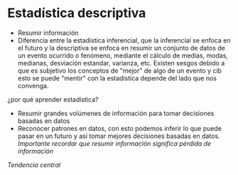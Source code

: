# Estadística descriptiva
- Resumir información
- Diferencia entre la estadística inferencial, que la inferencial se enfoca en el futuro y la descriptiva se enfoca en resumir un conjunto de datos de un evento ocurrido o fenómeno, mediante el cálculo de medias, modas, medianas, desviación estandar, varianza, etc.
Existen sesgos debido a que es subjetivo los conceptos de "mejor" de algo de un evento y cib esto se puede "mentir" con la estadística depende del lado que nos convenga.

¿por qué aprender estadística?
- Resumir grandes volúmenes de información para tomar decisiones basadas en datos
- Reconocer patrones en datos, con esto podemos inferir lo que puede pasar en un futuro y así tomar mejores decisiones basadas en datos.
_Importante recordar que resumir información significa pérdida de información_

_Tendencia central_
